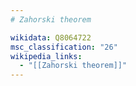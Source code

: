 ```yaml
---
# Zahorski theorem

wikidata: Q8064722
msc_classification: "26"
wikipedia_links:
  - "[[Zahorski theorem]]"
---
```

